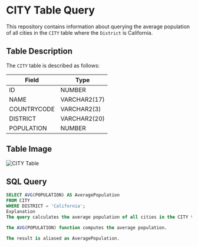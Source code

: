 # CITY Table Query

This repository contains information about querying the average population of all cities in the `CITY` table where the `District` is California.

## Table Description

The `CITY` table is described as follows:

| Field        | Type           |
|--------------|----------------|
| ID           | NUMBER         |
| NAME         | VARCHAR2(17)   |
| COUNTRYCODE  | VARCHAR2(3)    |
| DISTRICT     | VARCHAR2(20)   |
| POPULATION   | NUMBER         |

## Table Image

![CITY Table](CITY.jpg)

## SQL Query

```sql
SELECT AVG(POPULATION) AS AveragePopulation
FROM CITY
WHERE DISTRICT = 'California';
Explanation
The query calculates the average population of all cities in the CITY table where the DISTRICT is California.

The AVG(POPULATION) function computes the average population.

The result is aliased as AveragePopulation.